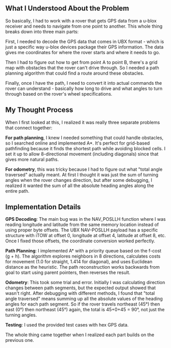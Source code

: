 ## What I Understood About the Problem

So basically, I had to work with a rover that gets GPS data from a u-blox receiver and needs to navigate from one point to another. This whole thing breaks down into three main parts:

First, I needed to decode the GPS data that comes in UBX format - which is just a specific way u-blox devices package their GPS information. The data gives me coordinates for where the rover starts and where it needs to go.

Then I had to figure out how to get from point A to point B, there's a grid map with obstacles that the rover can't drive through. So I needed a path planning algorithm that could find a route around these obstacles.

Finally, once I have the path, I need to convert it into actual commands the rover can understand - basically how long to drive and what angles to turn through based on the rover's wheel specifications.

## My Thought Process

When I first looked at this, I realized it was really three separate problems that connect together:

**For path planning**, I knew I needed something that could handle obstacles, so I searched online and implemented A*. It's perfect for grid-based pathfinding because it finds the shortest path while avoiding blocked cells. I set it up to allow 8-directional movement (including diagonals) since that gives more natural paths.

**For odometry**, this was tricky because I had to figure out what "total angle traversed" actually meant. At first I thought it was just the sum of turning angles when the rover changes direction, but after some debugging, I realized it wanted the sum of all the absolute heading angles along the entire path.

## Implementation Details

**GPS Decoding**: The main bug was in the NAV_POSLLH function where I was reading longitude and latitude from the same memory location instead of using proper byte offsets. The UBX NAV-POSLLH payload has a specific structure with iTOW at offset 0, longitude at offset 4, latitude at offset 8, etc. Once I fixed those offsets, the coordinate conversion worked perfectly.

**Path Planning**: I implemented A* with a priority queue based on the f-cost (g + h). The algorithm explores neighbors in 8 directions, calculates costs for movement (1.0 for straight, 1.414 for diagonal), and uses Euclidean distance as the heuristic. The path reconstruction works backwards from goal to start using parent pointers, then reverses the result.

**Odometry**: This took some trial and error. Initially I was calculating direction changes between path segments, but the expected output showed that wasn't right. After debugging with different methods, I found that "total angle traversed" means summing up all the absolute values of the heading angles for each path segment. So if the rover travels northeast (45°) then east (0°) then northeast (45°) again, the total is 45+0+45 = 90°, not just the turning angles.

**Testing**: I used the provided test cases with hex GPS data.

The whole thing came together when I realized each part builds on the previous one.
